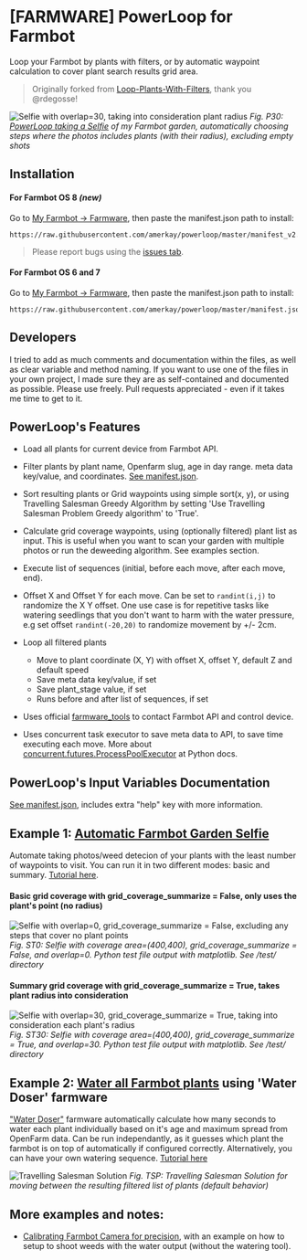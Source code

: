 # [FARMWARE] PowerLoop for Farmbot

Loop your Farmbot by plants with filters, or by automatic waypoint calculation to cover plant search results grid area.

> Originally forked from [Loop-Plants-With-Filters](https://github.com/rdegosse/Loop-Plants-With-Filters), thank you @rdegosse!

![Selfie with overlap=30, taking into consideration plant radius](http://i.imgur.com/jpcPl1J.png)
*Fig. P30: [PowerLoop taking a Selfie](./examples/Automatic%20Farmbot%20Garden%20Selfie.md) of my Farmbot garden, automatically choosing steps where the photos includes plants (with their radius), excluding empty shots*

## Installation

#### For Farmbot OS 8 ***(new)***
Go to [My Farmbot -> Farmware](https://my.farm.bot/app/farmware/), then paste the manifest.json path to install:
```
https://raw.githubusercontent.com/amerkay/powerloop/master/manifest_v2.json
```

> Please report bugs using the [issues tab](../../issues/).


#### For Farmbot OS 6 and 7
Go to [My Farmbot -> Farmware](https://my.farm.bot/app/farmware/), then paste the manifest.json path to install:
```
https://raw.githubusercontent.com/amerkay/powerloop/master/manifest.json
```

## Developers

I tried to add as much comments and documentation within the files, as well as clear variable and method naming. If you want to use one of the files in your own project, I made sure they are as self-contained and documented as possible. Please use freely. Pull requests appreciated - even if it takes me time to get to it.

## PowerLoop's Features

- Load all plants for current device from Farmbot API.

- Filter plants by plant name, Openfarm slug, age in day range. meta data key/value, and coordinates. [See manifest.json](manifest.json).

- Sort resulting plants or Grid waypoints using simple sort(x, y), or using Travelling Salesman Greedy Algorithm by setting 'Use Travelling Salesman Problem Greedy algorithm' to 'True'.

- Calculate grid coverage waypoints, using (optionally filtered) plant list as input. This is useful when you want to scan your garden with multiple photos or run the deweeding algorithm. See examples section.

- Execute list of sequences (initial, before each move, after each move, end).

- Offset X and Offset Y for each move. Can be set to `randint(i,j)` to randomize the X Y offset. One use case is for repetitive tasks like watering seedlings that you don't want to harm with the water pressure, e.g set offset `randint(-20,20)` to randomize movement by +/- 2cm.

- Loop all filtered plants
    - Move to plant coordinate (X, Y) with offset X, offset Y, default Z and default speed
    - Save meta data key/value, if set
    - Save plant_stage value, if set
    - Runs before and after list of sequences, if set

- Uses official [farmware_tools](https://github.com/FarmBot-Labs/farmware-tools) to contact Farmbot API and control device.

- Uses concurrent task executor to save meta data to API, to save time executing each move. More about [concurrent.futures.ProcessPoolExecutor](https://docs.python.org/3/library/concurrent.futures.html) at Python docs.


## PowerLoop's Input Variables Documentation

[See manifest.json](manifest.json), includes extra "help" key with more information.

## Example 1: [Automatic Farmbot Garden Selfie](./examples/Automatic%20Farmbot%20Garden%20Selfie.md)

Automate taking photos/weed detecion of your plants with the least number of waypoints to visit. You can run it in two different modes: basic and summary. [Tutorial here](./examples/Automatic%20Farmbot%20Garden%20Selfie.md).

#### Basic grid coverage with grid_coverage_summarize = False, only uses the plant's point (no radius)

![Selfie with overlap=0, grid_coverage_summarize = False, excluding any steps that cover no plant points](http://i.imgur.com/oetvubR.png)
*Fig. ST0: Selfie with coverage area=(400,400), grid_coverage_summarize = False, and overlap=0. Python test file output with matplotlib. See /test/ directory*

#### Summary grid coverage with grid_coverage_summarize = True, takes plant radius into consideration

![Selfie with overlap=30, grid_coverage_summarize = True, taking into consideration each plant's radius](http://i.imgur.com/rnHEVJ1.png)
*Fig. ST30: Selfie with coverage area=(400,400), grid_coverage_summarize = True, and overlap=30. Python test file output with matplotlib. See /test/ directory*


## Example 2: [Water all Farmbot plants](./examples/Smart%20Watering%20for%20Farmbot.md) using 'Water Doser' farmware

["Water Doser"](https://github.com/amerkay/water-doser) farmware automatically calculate how many seconds to water each plant individually based on it's age and maximum spread from OpenFarm data. Can be run independantly, as it guesses which plant the farmbot is on top of automatically if configured correctly.
Alternatively, you can have your own watering sequence. [Tutorial here](./examples/Smart%20Watering%20for%20Farmbot.md)

![Travelling Salesman Solution](tsp_greedy_farmware_screenshot.jpg)
*Fig. TSP: Travelling Salesman Solution for moving between the resulting filtered list of plants (default behavior)*

## More examples and notes:

- [Calibrating Farmbot Camera for precision](./examples/Calibrating%20Farmbot%20Camera%20for%20precision.md), with an example on how to setup to shoot weeds with the water output (without the watering tool).